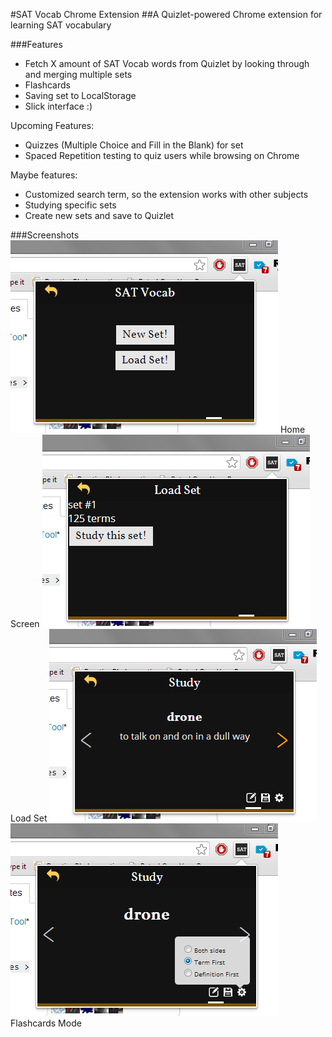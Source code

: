#SAT Vocab Chrome Extension
##A Quizlet-powered Chrome extension for learning SAT vocabulary

###Features
* Fetch X amount of SAT Vocab words from Quizlet by looking through and merging multiple sets
* Flashcards
* Saving set to LocalStorage
* Slick interface :)

Upcoming Features:
* Quizzes (Multiple Choice and Fill in the Blank) for set
* Spaced Repetition testing to quiz users while browsing on Chrome

Maybe features:
* Customized search term, so the extension works with other subjects
* Studying specific sets
* Create new sets and save to Quizlet

###Screenshots
![Home Screen](/screenshots/home.png)
Home Screen
![Load Set](/screenshots/loadset.png)
Load Set
![Flashcards Screen](/screenshots/set.png)
![Flashcards Screen with Settings Panel](/screenshots/set-settings.png)
Flashcards Mode